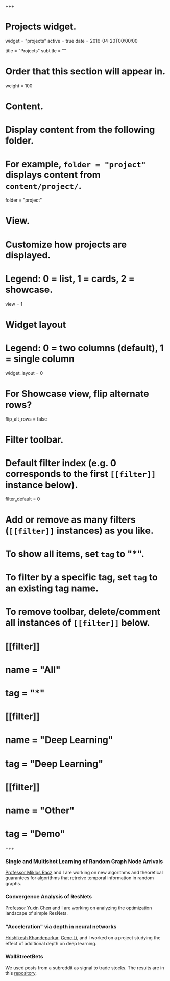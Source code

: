 +++
# Projects widget.
widget = "projects"
active = true
date = 2016-04-20T00:00:00

title = "Projects"
subtitle = ""

# Order that this section will appear in.
weight = 100

# Content.
# Display content from the following folder.
# For example, `folder = "project"` displays content from `content/project/`.
folder = "project"

# View.
# Customize how projects are displayed.
# Legend: 0 = list, 1 = cards, 2 = showcase.
view = 1

# Widget layout
# Legend: 0 = two columns (default), 1 = single column
widget_layout = 0

# For Showcase view, flip alternate rows?
flip_alt_rows = false

# Filter toolbar.

# Default filter index (e.g. 0 corresponds to the first `[[filter]]` instance below).
filter_default = 0

# Add or remove as many filters (`[[filter]]` instances) as you like.
# To show all items, set `tag` to "*".
# To filter by a specific tag, set `tag` to an existing tag name.
# To remove toolbar, delete/comment all instances of `[[filter]]` below.
# [[filter]]
#   name = "All"
#   tag = "*"
#
# [[filter]]
#   name = "Deep Learning"
#   tag = "Deep Learning"
#
# [[filter]]
#   name = "Other"
#   tag = "Demo"

+++

### Single and Multishot Learning of Random Graph Node Arrivals

[Professor Miklos Racz](http://mracz.princeton.edu/) and I are working on new algorithms and theoretical guarantees for algorithms that retreive temporal information in random graphs.

### Convergence Analysis of ResNets

[Professor Yuxin Chen](http://www.princeton.edu/~yc5/) and I are working on analyzing the optimization landscape of simple ResNets.  


### "Acceleration" via depth in neural networks

[Hrishikesh Khandeparkar](http://www.cs.princeton.edu/~hrk/index.html), [Gene Li](https://gxli97.github.io/), and I worked on a project studying the effect of additional depth on deep learning.


### WallStreetBets

We used posts from a subreddit as signal to trade stocks.  The results are in this [repository](https://github.com/houcharlie/WallStreetBets).  